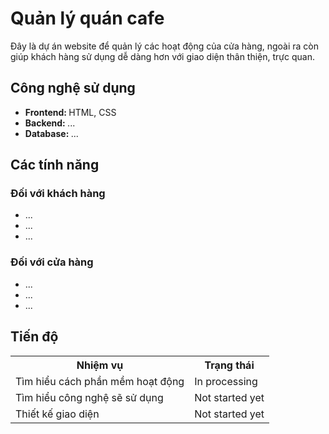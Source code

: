 <h1>Quản lý quán cafe</h1>
<t>Đây là dự án website để quản lý các hoạt động của cửa hàng, ngoài ra còn giúp khách hàng sử dụng dễ dàng hơn với giao diện thân thiện, trực quan. </t>

<h2>Công nghệ sử dụng</h2>
<ul>
  <li><b>Frontend: </b> <t>HTML, CSS</t></li>
  <li><b>Backend: </b> <t>...</t></li>
  <li><b>Database: </b> <t>...</t></li>
</ul>

<h2>Các tính năng</h2>
<h3>Đối với khách hàng</h3>
<ul>
  <li>...</li>
  <li>...</li>
  <li>...</li>
</ul>

<h3>Đối với cửa hàng</h3>
<ul>
  <li>...</li>
  <li>...</li>
  <li>...</li>
</ul>

<h2>Tiến độ</h2>
<table>  
  <tr>
    <th>Nhiệm vụ</th>
    <th>Trạng thái</th>
  </tr>
  
  <tr>
    <td>Tìm hiểu cách phần mềm hoạt động</td>
    <td>In processing</td>
  </tr>

  <tr>
    <td>Tìm hiểu công nghệ sẽ sử dụng</td>
    <td>Not started yet</td>
  </tr>

  <tr>
    <td>Thiết kế giao diện</td>
    <td>Not started yet</td>
  </tr>
</table>

